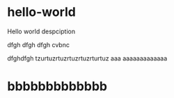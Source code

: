 # hello-world
Hello world despciption

dfgh
dfgh
dfgh
cvbnc

dfghdfgh
tzurtuzrtuzrtuzrtuzrturtuz
aaa
aaaaaaaaaaaaa
# bbbbbbbbbbbbb
